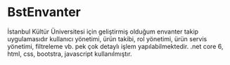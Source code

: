 # BstEnvanter

İstanbul Kültür Üniversitesi için geliştirmiş olduğum envanter takip uygulamasıdır
kullanıcı yönetimi, ürün takibi, rol yönetimi, ürün servis yönetimi, filtreleme vb. pek çok detaylı işlem yapılabilmektedir.
.net core 6, html, css, bootstra, javascript kullanılmıştır.
